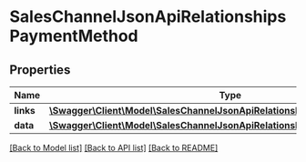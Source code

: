 # SalesChannelJsonApiRelationshipsPaymentMethod

## Properties
Name | Type | Description | Notes
------------ | ------------- | ------------- | -------------
**links** | [**\Swagger\Client\Model\SalesChannelJsonApiRelationshipsPaymentMethodLinks**](SalesChannelJsonApiRelationshipsPaymentMethodLinks.md) |  | [optional] 
**data** | [**\Swagger\Client\Model\SalesChannelJsonApiRelationshipsPaymentMethodData**](SalesChannelJsonApiRelationshipsPaymentMethodData.md) |  | [optional] 

[[Back to Model list]](../../README.md#documentation-for-models) [[Back to API list]](../../README.md#documentation-for-api-endpoints) [[Back to README]](../../README.md)

